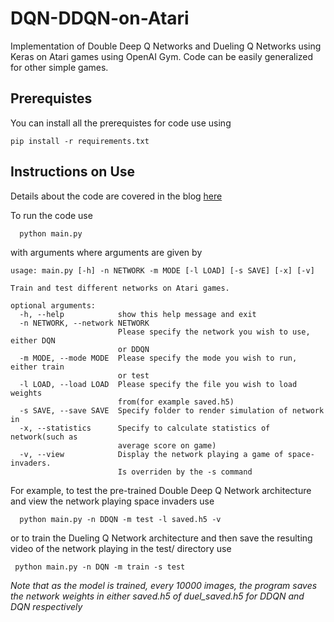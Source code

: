 
# DQN-DDQN-on-Atari
Implementation of Double Deep Q Networks and Dueling Q Networks using Keras on Atari games using OpenAI Gym. Code can be easily generalized for other simple games.

## Prerequistes
You can install all the prerequistes for code use using 

```text
pip install -r requirements.txt
```

## Instructions on Use
Details about the code are covered in the blog [here](https://yilundu.github.io/2016/12/24/Deep-Q-Learning-on-Space-Invaders.html)

To run the code use
```python
  python main.py
```
with arguments where arguments are given by

```text
usage: main.py [-h] -n NETWORK -m MODE [-l LOAD] [-s SAVE] [-x] [-v]

Train and test different networks on Atari games.

optional arguments:
  -h, --help            show this help message and exit
  -n NETWORK, --network NETWORK
                        Please specify the network you wish to use, either DQN
                        or DDQN
  -m MODE, --mode MODE  Please specify the mode you wish to run, either train
                        or test
  -l LOAD, --load LOAD  Please specify the file you wish to load weights
                        from(for example saved.h5)
  -s SAVE, --save SAVE  Specify folder to render simulation of network in
  -x, --statistics      Specify to calculate statistics of network(such as
                        average score on game)
  -v, --view            Display the network playing a game of space-invaders.
                        Is overriden by the -s command
  ```
  
  For example, to test the pre-trained Double Deep Q Network architecture and view the network playing space invaders use
  
  ```text
    python main.py -n DDQN -m test -l saved.h5 -v
  ```
  
 or to train the Dueling Q Network architecture and then save the resulting video of the network playing in the test/ directory 
 use 
 
   ```text
    python main.py -n DQN -m train -s test
  ```
 

 *Note that as the model is trained, every 10000 images, the program saves the network weights in either saved.h5 of duel_saved.h5 for DDQN and DQN respectively*
